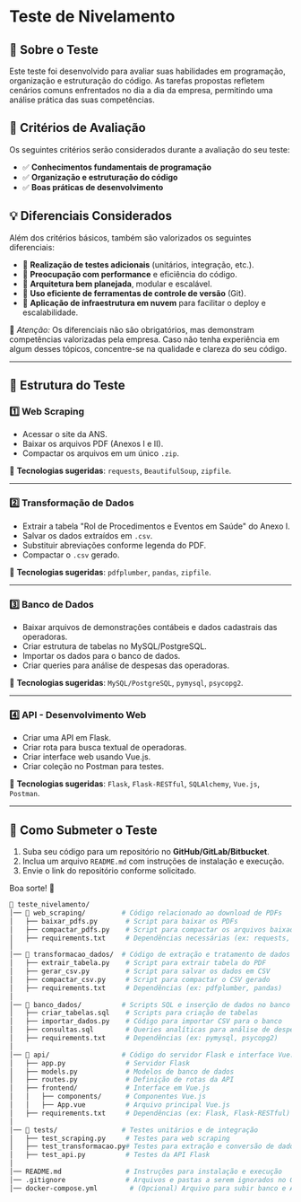 # Teste de Nivelamento

## 📌 Sobre o Teste
Este teste foi desenvolvido para avaliar suas habilidades em programação, organização e estruturação do código. As tarefas propostas refletem cenários comuns enfrentados no dia a dia da empresa, permitindo uma análise prática das suas competências.

## 🎯 Critérios de Avaliação
Os seguintes critérios serão considerados durante a avaliação do seu teste:

- ✅ **Conhecimentos fundamentais de programação**
- ✅ **Organização e estruturação do código**
- ✅ **Boas práticas de desenvolvimento**

## 💡 Diferenciais Considerados
Além dos critérios básicos, também são valorizados os seguintes diferenciais:

- 🔹 **Realização de testes adicionais** (unitários, integração, etc.).
- 🔹 **Preocupação com performance** e eficiência do código.
- 🔹 **Arquitetura bem planejada**, modular e escalável.
- 🔹 **Uso eficiente de ferramentas de controle de versão** (Git).
- 🔹 **Aplicação de infraestrutura em nuvem** para facilitar o deploy e escalabilidade.

📢 *Atenção:* Os diferenciais não são obrigatórios, mas demonstram competências valorizadas pela empresa. Caso não tenha experiência em algum desses tópicos, concentre-se na qualidade e clareza do seu código.

---

## 📝 Estrutura do Teste

### **1️⃣ Web Scraping**
- Acessar o site da ANS.
- Baixar os arquivos PDF (Anexos I e II).
- Compactar os arquivos em um único `.zip`.

📌 **Tecnologias sugeridas**: `requests`, `BeautifulSoup`, `zipfile`.

---

### **2️⃣ Transformação de Dados**
- Extrair a tabela "Rol de Procedimentos e Eventos em Saúde" do Anexo I.
- Salvar os dados extraídos em `.csv`.
- Substituir abreviações conforme legenda do PDF.
- Compactar o `.csv` gerado.

📌 **Tecnologias sugeridas**: `pdfplumber`, `pandas`, `zipfile`.

---

### **3️⃣ Banco de Dados**
- Baixar arquivos de demonstrações contábeis e dados cadastrais das operadoras.
- Criar estrutura de tabelas no MySQL/PostgreSQL.
- Importar os dados para o banco de dados.
- Criar queries para análise de despesas das operadoras.

📌 **Tecnologias sugeridas**: `MySQL/PostgreSQL`, `pymysql`, `psycopg2`.

---

### **4️⃣ API - Desenvolvimento Web**
- Criar uma API em Flask.
- Criar rota para busca textual de operadoras.
- Criar interface web usando Vue.js.
- Criar coleção no Postman para testes.

📌 **Tecnologias sugeridas**: `Flask`, `Flask-RESTful`, `SQLAlchemy`, `Vue.js`, `Postman`.

---

## 🚀 Como Submeter o Teste
1. Suba seu código para um repositório no **GitHub/GitLab/Bitbucket**.
2. Inclua um arquivo `README.md` com instruções de instalação e execução.
3. Envie o link do repositório conforme solicitado.

Boa sorte! 🚀

```graphql
📂 teste_nivelamento/
│── 📂 web_scraping/         # Código relacionado ao download de PDFs
│   ├── baixar_pdfs.py       # Script para baixar os PDFs
│   ├── compactar_pdfs.py    # Script para compactar os arquivos baixados
│   ├── requirements.txt     # Dependências necessárias (ex: requests, BeautifulSoup)
│
│── 📂 transformacao_dados/  # Código de extração e tratamento de dados
│   ├── extrair_tabela.py    # Script para extrair tabela do PDF
│   ├── gerar_csv.py         # Script para salvar os dados em CSV
│   ├── compactar_csv.py     # Script para compactar o CSV gerado
│   ├── requirements.txt     # Dependências (ex: pdfplumber, pandas)
│
│── 📂 banco_dados/          # Scripts SQL e inserção de dados no banco
│   ├── criar_tabelas.sql    # Scripts para criação de tabelas
│   ├── importar_dados.py    # Código para importar CSV para o banco
│   ├── consultas.sql        # Queries analíticas para análise de despesas
│   ├── requirements.txt     # Dependências (ex: pymysql, psycopg2)
│
│── 📂 api/                  # Código do servidor Flask e interface Vue.js
│   ├── app.py               # Servidor Flask
│   ├── models.py            # Modelos de banco de dados
│   ├── routes.py            # Definição de rotas da API
│   ├── frontend/            # Interface em Vue.js
│   │   ├── components/      # Componentes Vue.js
│   │   ├── App.vue          # Arquivo principal Vue.js
│   ├── requirements.txt     # Dependências (ex: Flask, Flask-RESTful)
│
│── 📂 tests/                # Testes unitários e de integração
│   ├── test_scraping.py     # Testes para web scraping
│   ├── test_transformacao.py# Testes para extração e conversão de dados
│   ├── test_api.py          # Testes da API Flask
│
│── README.md                # Instruções para instalação e execução
│── .gitignore               # Arquivos e pastas a serem ignorados no Git
│── docker-compose.yml        # (Opcional) Arquivo para subir banco e API com Docker
```

